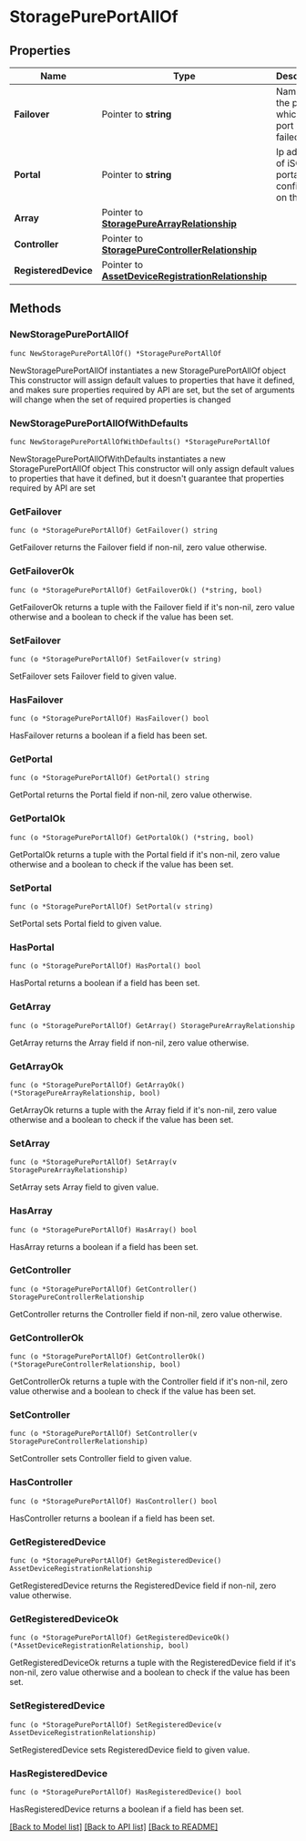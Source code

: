 # StoragePurePortAllOf

## Properties

Name | Type | Description | Notes
------------ | ------------- | ------------- | -------------
**Failover** | Pointer to **string** | Name of the port to which this port has failed over. | [optional] [readonly] 
**Portal** | Pointer to **string** | Ip address of iSCSI portal configured on the port. | [optional] [readonly] 
**Array** | Pointer to [**StoragePureArrayRelationship**](storage.PureArray.Relationship.md) |  | [optional] 
**Controller** | Pointer to [**StoragePureControllerRelationship**](storage.PureController.Relationship.md) |  | [optional] 
**RegisteredDevice** | Pointer to [**AssetDeviceRegistrationRelationship**](asset.DeviceRegistration.Relationship.md) |  | [optional] 

## Methods

### NewStoragePurePortAllOf

`func NewStoragePurePortAllOf() *StoragePurePortAllOf`

NewStoragePurePortAllOf instantiates a new StoragePurePortAllOf object
This constructor will assign default values to properties that have it defined,
and makes sure properties required by API are set, but the set of arguments
will change when the set of required properties is changed

### NewStoragePurePortAllOfWithDefaults

`func NewStoragePurePortAllOfWithDefaults() *StoragePurePortAllOf`

NewStoragePurePortAllOfWithDefaults instantiates a new StoragePurePortAllOf object
This constructor will only assign default values to properties that have it defined,
but it doesn't guarantee that properties required by API are set

### GetFailover

`func (o *StoragePurePortAllOf) GetFailover() string`

GetFailover returns the Failover field if non-nil, zero value otherwise.

### GetFailoverOk

`func (o *StoragePurePortAllOf) GetFailoverOk() (*string, bool)`

GetFailoverOk returns a tuple with the Failover field if it's non-nil, zero value otherwise
and a boolean to check if the value has been set.

### SetFailover

`func (o *StoragePurePortAllOf) SetFailover(v string)`

SetFailover sets Failover field to given value.

### HasFailover

`func (o *StoragePurePortAllOf) HasFailover() bool`

HasFailover returns a boolean if a field has been set.

### GetPortal

`func (o *StoragePurePortAllOf) GetPortal() string`

GetPortal returns the Portal field if non-nil, zero value otherwise.

### GetPortalOk

`func (o *StoragePurePortAllOf) GetPortalOk() (*string, bool)`

GetPortalOk returns a tuple with the Portal field if it's non-nil, zero value otherwise
and a boolean to check if the value has been set.

### SetPortal

`func (o *StoragePurePortAllOf) SetPortal(v string)`

SetPortal sets Portal field to given value.

### HasPortal

`func (o *StoragePurePortAllOf) HasPortal() bool`

HasPortal returns a boolean if a field has been set.

### GetArray

`func (o *StoragePurePortAllOf) GetArray() StoragePureArrayRelationship`

GetArray returns the Array field if non-nil, zero value otherwise.

### GetArrayOk

`func (o *StoragePurePortAllOf) GetArrayOk() (*StoragePureArrayRelationship, bool)`

GetArrayOk returns a tuple with the Array field if it's non-nil, zero value otherwise
and a boolean to check if the value has been set.

### SetArray

`func (o *StoragePurePortAllOf) SetArray(v StoragePureArrayRelationship)`

SetArray sets Array field to given value.

### HasArray

`func (o *StoragePurePortAllOf) HasArray() bool`

HasArray returns a boolean if a field has been set.

### GetController

`func (o *StoragePurePortAllOf) GetController() StoragePureControllerRelationship`

GetController returns the Controller field if non-nil, zero value otherwise.

### GetControllerOk

`func (o *StoragePurePortAllOf) GetControllerOk() (*StoragePureControllerRelationship, bool)`

GetControllerOk returns a tuple with the Controller field if it's non-nil, zero value otherwise
and a boolean to check if the value has been set.

### SetController

`func (o *StoragePurePortAllOf) SetController(v StoragePureControllerRelationship)`

SetController sets Controller field to given value.

### HasController

`func (o *StoragePurePortAllOf) HasController() bool`

HasController returns a boolean if a field has been set.

### GetRegisteredDevice

`func (o *StoragePurePortAllOf) GetRegisteredDevice() AssetDeviceRegistrationRelationship`

GetRegisteredDevice returns the RegisteredDevice field if non-nil, zero value otherwise.

### GetRegisteredDeviceOk

`func (o *StoragePurePortAllOf) GetRegisteredDeviceOk() (*AssetDeviceRegistrationRelationship, bool)`

GetRegisteredDeviceOk returns a tuple with the RegisteredDevice field if it's non-nil, zero value otherwise
and a boolean to check if the value has been set.

### SetRegisteredDevice

`func (o *StoragePurePortAllOf) SetRegisteredDevice(v AssetDeviceRegistrationRelationship)`

SetRegisteredDevice sets RegisteredDevice field to given value.

### HasRegisteredDevice

`func (o *StoragePurePortAllOf) HasRegisteredDevice() bool`

HasRegisteredDevice returns a boolean if a field has been set.


[[Back to Model list]](../README.md#documentation-for-models) [[Back to API list]](../README.md#documentation-for-api-endpoints) [[Back to README]](../README.md)


